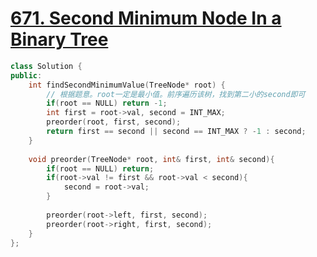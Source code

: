 # [671. Second Minimum Node In a Binary Tree](https://leetcode.com/problems/second-minimum-node-in-a-binary-tree/)

```c++
class Solution {
public:
    int findSecondMinimumValue(TreeNode* root) {
        // 根据题意。root一定是最小值。前序遍历该树，找到第二小的second即可
        if(root == NULL) return -1;
        int first = root->val, second = INT_MAX;
        preorder(root, first, second);
        return first == second || second == INT_MAX ? -1 : second;
    }
    
    void preorder(TreeNode* root, int& first, int& second){
        if(root == NULL) return;
        if(root->val != first && root->val < second){
            second = root->val;
        }
        
        preorder(root->left, first, second);
        preorder(root->right, first, second);
    }
};


```
